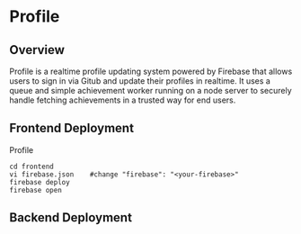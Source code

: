 # Profile

## Overview

Profile is a realtime profile updating system powered by Firebase that allows users to sign in via Gitub and update their profiles in realtime. It uses a queue and simple achievement worker running on a node server to securely handle fetching achievements in a trusted way for end users.

## Frontend Deployment

Profile

```shell
cd frontend
vi firebase.json    #change "firebase": "<your-firebase>" 
firebase deploy
firebase open
```

## Backend Deployment
